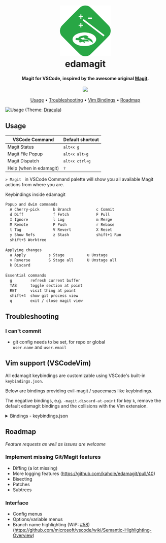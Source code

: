 <h1 align="center">
  <br>
  <a href="https://marketplace.visualstudio.com/items?itemName=kahole.magit">
    <img src="https://github.com/kahole/edamagit/raw/develop/images/edamagit_logo.png" alt="Markdownify" width="160" />
  </a>
  <br>
  edamagit
  <br>
</h1>

<h4 align="center">Magit for VSCode, inspired by the awesome original <a href="https://magit.vc/" target="_blank">Magit</a>.</h4>

<p align="center">
  <a href="https://marketplace.visualstudio.com/items?itemName=kahole.magit">
      <img src="https://vsmarketplacebadge.apphb.com/version-short/kahole.magit.svg" >
  </a>
</p>

<p align="center">
  <a href="#usage">Usage</a> •
  <a href="#troubleshooting">Troubleshooting</a> •
  <a href="#vim-support-vscodevim">Vim Bindings</a> •
  <a href="#roadmap">Roadmap</a>
</p>

![Usage](https://github.com/kahole/edamagit/raw/294aec866fbbd3a10b3d628af92823531793a244/magit_commit_demo.gif)
(Theme: [Dracula](https://draculatheme.com/))

## Usage

| VSCode Command      | Default shortcut |
|---------------------|------------------|
| Magit Status        |   `alt+x g`      |
| Magit File Popup    |   `alt+x alt+g`    |
| Magit Dispatch      |   `alt+x ctrl+g`    |
| Help (when in edamagit)| `?` |

`> Magit ` in VSCode Command palette will show you all available Magit actions from where you are.


Keybindings inside edamagit
```
Popup and dwim commands
  A Cherry-pick      b Branch           c Commit
  d Diff             f Fetch            F Pull
  I Ignore           l Log              m Merge
  M Remote           P Push             r Rebase
  t Tag              V Revert           X Reset
  y Show Refs        z Stash            shift+1 Run
  shift+5 Worktree

Applying changes
  a Apply          s Stage          u Unstage
  v Reverse        S Stage all      U Unstage all
  k Discard

Essential commands
  g        refresh current buffer
  TAB      toggle section at point
  RET      visit thing at point
  shift+4  show git process view
  q        exit / close magit view
```

## Troubleshooting
### I can't commit
- git config needs to be set, for repo or global  
`user.name` and `user.email`

## Vim support (VSCodeVim)

All edamagit keybindings are customizable using VSCode's built-in `keybindings.json`.

Below are bindings providing evil-magit / spacemacs like keybindings.

The negative bindings, e.g. `-magit.discard-at-point` for key `k`,
remove the default edamagit bindings and the collisions with the Vim extension.
<details>
  <summary>Bindings - keybindings.json</summary>
  
  ```json
    {
      "key": "tab",
      "command": "extension.vim_tab",
      "when": "editorFocus && vim.active && !inDebugRepl && vim.mode != 'Insert' && editorLangId != 'magit'"
    },
    {
      "key": "tab",
      "command": "-extension.vim_tab",
      "when": "editorFocus && vim.active && !inDebugRepl && vim.mode != 'Insert'"
    },
    {
      "key": "x",
      "command": "magit.discard-at-point",
      "when": "editorTextFocus && editorLangId == 'magit' && vim.mode =~ /^(?!SearchInProgressMode|CommandlineInProgress).*$/"
    },
    {
      "key": "k",
      "command": "-magit.discard-at-point"
    },
    {
      "key": "-",
      "command": "magit.reverse-at-point",
      "when": "editorTextFocus && editorLangId == 'magit' && vim.mode =~ /^(?!SearchInProgressMode|CommandlineInProgress).*$/"
    },
    {
      "key": "v",
      "command": "-magit.reverse-at-point"
    },
    {
      "key": "shift+-",
      "command": "magit.reverting",
      "when": "editorTextFocus && editorLangId == 'magit' && vim.mode =~ /^(?!SearchInProgressMode|CommandlineInProgress).*$/"
    },
    {
      "key": "shift+v",
      "command": "-magit.reverting"
    },
    {
      "key": "shift+o",
      "command": "magit.resetting",
      "when": "editorTextFocus && editorLangId == 'magit' && vim.mode =~ /^(?!SearchInProgressMode|CommandlineInProgress).*$/"
    },
    {
      "key": "shift+x",
      "command": "-magit.resetting"
    },
    {
      "key": "x",
      "command": "-magit.reset-mixed"
    },
    {
      "key": "ctrl+u x",
      "command": "-magit.reset-hard"
    }
  ```
</details>

## Roadmap

_Feature requests as well as issues are welcome_

### Implement missing Git/Magit features
  - Diffing (a lot missing)
  - More logging features (https://github.com/kahole/edamagit/pull/40)
  - Bisecting
  - Patches
  - Subtrees

### Interface
- Config menus
- Options/variable menus
- Branch name highlighting (WiP: [#58](https://github.com/kahole/edamagit/pull/58))
     (https://github.com/microsoft/vscode/wiki/Semantic-Highlighting-Overview)
